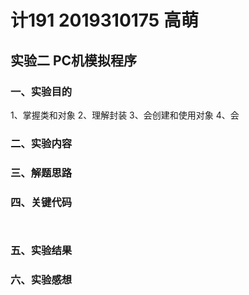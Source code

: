 # 计191 2019310175 高萌
## 实验二 PC机模拟程序

### 一、实验目的
1、掌握类和对象
2、理解封装
3、会创建和使用对象
4、会

### 二、实验内容

### 三、解题思路

### 四、关键代码

```


```
### 五、实验结果

### 六、实验感想

